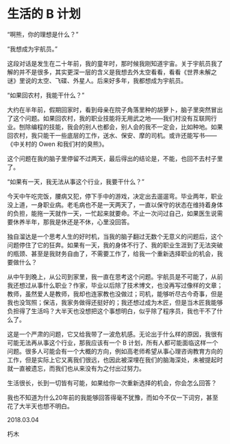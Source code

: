 # 生活的 B 计划

“啊熊，你的理想是什么？”

“我想成为宇航员。”

这段对话是发生在二十年前，我的童年时，那时候我刚知道宇宙。关于宇航员我了解的并不是很多，其实更深一层的含义是我想去外太空看看，看看《世界未解之谜》里说的太空、飞碟、外星人。后来好多年，我都想成为宇航员。

“如果回农村，我能干什么？”

大约在半年前，假期回家时，看到母亲在院子角落里种的胡萝卜，脑子里突然冒出了这个问题。如果回农村，我的职业技能将无用武之地——我们村没有互联网行业。刨除编程的技能，我会的别人也都会，别人会的我不一定会，比如种地。如果回农村，我只能干一些底层的工作，送水、保安、摩的司机。或许还能写书——《中关村的 Owen 和我们村的臭熊》。

这个问题在我的脑子里停留不过两天，最后得出的结论是，不能，也回不去村子里了。

“如果有一天，我无法从事这个行业，我要干什么？”

今天中午吃完饭，腰病又犯，停下手中的游戏，决定出去遛遛弯。毕业两年，职业没上道，一身职业病。老毛病也不是一天两天了，一直以保守的状态在维持着身体的负担，能拖一天就作一天，一忙起来就要命。不止一次问过自己，如果医生说需要休养半年，那我是休还是不休，心里没回答。

独自溜达是一个思考人生的好时机，当我的脑子翻过无数个无意义的问题后，这个问题停住了它的狂奔。如果有一天，我的身体不行了、我的职业生涯到了无法突破的瓶颈、甚至是我财务自由了，不需要工作了，给我一个重新选择职业的机会，我要做什么？

从中午到晚上，从公司到家里，我一直在思考这个问题。宇航员是不可能了，从前我还想过从事什么职业？作家，毕业以后除了技术博文，也没再写过像样的文章；教师，虽然爱人是教师，我却也连家教也没做过；司机，能够听尽古今奇事，但是我也没驾照；保洁，我家务做得还挺好的；我还想过成为木匠，但是当木匠我能够负担得了生活吗？大半天也没想把这个事想明白，似乎除了程序员，我也干不了什么了。

这是一个严肃的问题，它又给我带了一波危机感。无论出于什么样的原因，我很有可能无法再从事这个行业，那我应该有一个 B 计划，所有人都可能面临这样一个问题。很多人可能会有一个大概的方向，例如高老师希望从事心理咨询教育方向的工作，但是实际上它又离我们很远，也因此被深埋在我们的脑海深处，未被提起时就一直被遗忘，而我们也从来没有为之付出过努力。

生活很长，长到一切皆有可能，如果给你一次重新选择的机会，你会怎么回答？

我也不知道为什么20年前的我能够回答得毫不犹豫，而如今不仅一下词穷，甚至花了大半天也想不明白。

2018.03.04

朽木